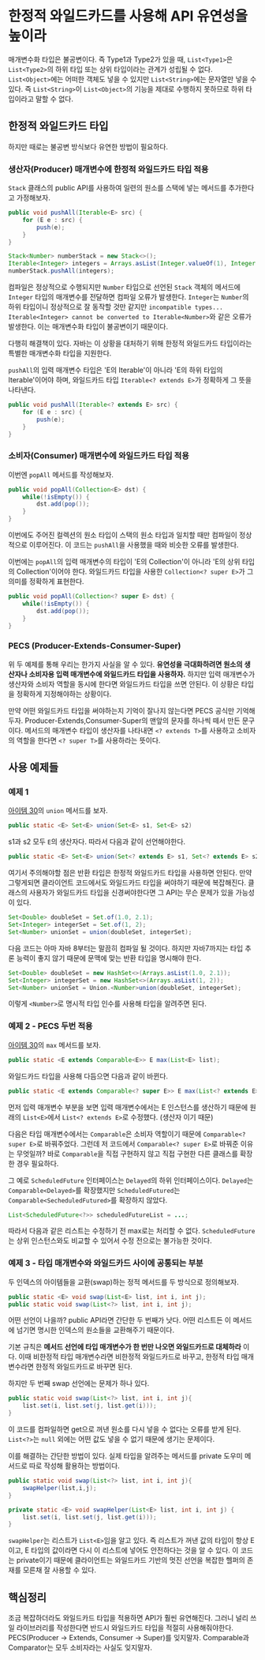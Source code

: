 # 한정적 와일드카드를 사용해 API 유연성을 높이라

매개변수화 타입은 불공변이다. 즉 Type1과 Type2가 있을 때, `List<Type1>`은 `List<Type2>`의 하위 타입 또는 상위 타입이라는 관계가 성립될 수 없다. `List<Object>`에는 어떠한 객체도 넣을 수 있지만 `List<String>`에는 문자열만 넣을 수 있다. 즉 `List<String>`이 `List<Object>`의 기능을 제대로 수행하지 못하므로 하위 타입이라고 말할 수 없다.


## 한정적 와일드카드 타입

하지만 때로는 불공변 방식보다 유연한 방법이 필요하다. 

### 생산자(Producer) 매개변수에 한정적 와일드카드 타입 적용

`Stack` 클래스의 public API를 사용하여 일련의 원소를 스택에 넣는 메서드를 추가한다고 가정해보자.

``` java
public void pushAll(Iterable<E> src) {
    for (E e : src) {
        push(e);
    }
}
```

``` java
Stack<Number> numberStack = new Stack<>();
Iterable<Integer> integers = Arrays.asList(Integer.valueOf(1), Integer.valueOf(2));
numberStack.pushAll(integers);
```

컴파일은 정상적으로 수행되지만 `Number` 타입으로 선언된 `Stack` 객체의 메서드에 `Integer` 타입의 매개변수를 전달하면 컴파일 오류가 발생한다. `Integer`는 `Number`의 하위 타입이니 정상적으로 잘 동작할 것만 같지만 `incompatible types... Iterable<Integer> cannot be converted to Iterable<Number>`와 같은 오류가 발생한다. 이는 매개변수화 타입이 불공변이기 때문이다.



다행히 해결책이 있다. 자바는 이 상황을 대처하기 위해 한정적 와일드카드 타입이라는 특별한 매개변수화 타입을 지원한다. 

`pushAll`의 입력 매개변수 타입은 'E의 Iterable'이 아니라 'E의 하위 타입의 Iterable'이어야 하며, 와일드카드 타입 `Iterable<? extends E>`가 정확하게 그 뜻을 나타낸다.

``` java
public void pushAll(Iterable<? extends E> src) {
    for (E e : src) {
        push(e);
    }
}
```

### 소비자(Consumer) 매개변수에 와일드카드 타입 적용

이번엔 `popAll` 메서드를 작성해보자.

``` java
public void popAll(Collection<E> dst) {
    while(!isEmpty()) {
        dst.add(pop());
    }
}
```

이번에도 주어진 컬렉션의 원소 타입이 스택의 원소 타입과 일치할 때만 컴파일이 정상적으로 이루어진다. 이 코드는 `pushAll`을 사용했을 때와 비슷한 오류를 발생한다.

이번에는 `popAll`의 입력 매개변수의 타입이 'E의 Collection'이 아니라 'E의 상위 타입의 Collection'이어야 한다. 와일드카드 타입을 사용한 `Collection<? super E>`가 그 의미를 정확하게 표현한다.

```java
public void popAll(Collection<? super E> dst) {
    while(!isEmpty()) {
        dst.add(pop());
    }
}
```

### PECS (Producer-Extends-Consumer-Super)

위 두 예제를 통해 우리는 한가지 사실을 알 수 있다. **유연성을 극대화하려면 원소의 생산자나 소비자용 입력 매개변수에 와일드카드 타입을 사용하자.** 하지만 입력 매개변수가 생산자와 소비자 역할을 동시에 한다면 와일드카드 타입을 쓰면 안된다. 이 상황은 타입을 정확하게 지정해야하는 상황이다.

만약 어떤 와일드카드 타입을 써야하는지 기억이 잘나지 않는다면 PECS 공식만 기억해두자. Producer-Extends,Consumer-Super의 맨앞의 문자를 하나씩 떼서 만든 문구이다. 메서드의 매개변수 타입이 생산자를 나타내면 `<? extends T>`를 사용하고 소비자의 역할을 한다면 `<? super T>`를 사용하라는 뜻이다.

## 사용 예제들

### 예제 1

[아이템 30](https://github.com/javabara/effective-java/blob/main/5/30.md)의 `union` 메서드를 보자.

``` java 
public static <E> Set<E> union(Set<E> s1, Set<E> s2)
```

s1과 s2 모두 `E`의 생산자다. 따라서 다음과 같이 선언해야한다.

``` java
public static <E> Set<E> union(Set<? extends E> s1, Set<? extends E> s2)
```

여기서 주의해야할 점은 반환 타입은 한정적 와일드카드 타입을 사용하면 안된다. 만약 그렇게되면 클라이언트 코드에서도 와일드카드 타입을 써야하기 때문에 복잡해진다. 클래스의 사용자가 와일드카드 타입을 신경써야한다면 그 API는 무슨 문제가 있을 가능성이 있다.

``` java
Set<Double> doubleSet = Set.of(1.0, 2.1);
Set<Integer> integerSet = Set.of(1, 2);
Set<Number> unionSet = union(doubleSet, integerSet);
```

다음 코드는 아마 자바 8부터는 말끔히 컴파일 될 것이다. 하지만 자바7까지는 타입 추론 능력이 좋지 않기 때문에 문맥에 맞는 반환 타입을 명시해야 한다.

``` java
Set<Double> doubleSet = new HashSet<>(Arrays.asList(1.0, 2.1));
Set<Integer> integerSet = new HashSet<>(Arrays.asList(1, 2));
Set<Number> unionSet = Union.<Number>union(doubleSet, integerSet);
```

이렇게 `<Number>`로 명시적 타입 인수를 사용해 타입을 알려주면 된다.

### 예제 2 - PECS 두번 적용

[아이템 30](https://github.com/javabara/effective-java/blob/main/5/30.md)의 `max` 메서드를 보자.

``` java
public static <E extends Comparable<E>> E max(List<E> list);
```

와일드카드 타입을 사용해 다듬으면 다음과 같이 바뀐다.

``` java
public static <E extends Comparable<? super E>> E max(List<? extends E> list);
```

먼저 입력 매개변수 부분을 보면 입력 매개변수에서는 E 인스턴스를 생산하기 때문에 원래의 `List<E>`에서 `List<? extends E>`로 수정했다. (생산자 이기 때문)

다음은 타입 매개변수에서는 `Comparable`은 소비자 역할이기 때문에 `Comparable<? super E>`로 바꿔주었다. 그런데 저 코드에서 `Comparable<? super E>`로 바꿔준 이유는 무엇일까? 바로 `Comparable`을 직접 구현하지 않고 직접 구현한 다른 클래스를 확장한 경우 필요하다. 

그 예로 `ScheduledFuture` 인터페이스는 `Delayed`의 하위 인터페이스이다.
`Delayed`는 `Comparable<Delayed>`를 확장했지만 `ScheduledFutured`는 `Comparable<SecheduledFutured>`를 확장하지 않았다. 

``` java
List<ScheduledFuture<?>> scheduledFutureList = ...;
```

따라서 다음과 같은 리스트는 수정하기 전 max로는 처리할 수 없다. `ScheduledFuture`는 상위 인스턴스와도 비교할 수 있어서 수정 전으로는 불가능한 것이다.

### 예제 3 - 타입 매개변수와 와일드카드 사이에 공통되는 부분

두 인덱스의 아이템들을 교환(swap)하는 정적 메서드를 두 방식으로 정의해보자.

``` java
public static <E> void swap(List<E> list, int i, int j);
public static void swap(List<?> list, int i, int j);
```

어떤 선언이 나을까? public API라면 간단한 두 번째가 낫다. 어떤 리스트든 이 메서드에 넘기면 명시한 인덱스의 원소들을 교환해주기 때문이다.

기본 규칙은 **메서드 선언에 타입 매개변수가 한 번만 나오면 와일드카드로 대체하라** 이다. 이때 비한정적 타입 매개변수라면 비한정적 와일드카드로 바꾸고, 한정적 타입 매개변수라면 한정적 와일드카드로 바꾸면 된다.

하지만 두 번째 swap 선언에는 문제가 하나 있다.

```java
public static void swap(List<?> list, int i, int j){
    list.set(i, list.set(j, list.get(i)));
}
```

이 코드를 컴파일하면 get으로 꺼낸 원소를 다시 넣을 수 없다는 오류를 받게 된다. `List<?>`는 `null` 외에는 어떤 값도 넣을 수 없기 때문에 생기는 문제이다. 

이를 해결하는 간단한 방법이 있다. 실제 타입을 알려주는 메서드를 private 도우미 메서드로 따로 작성해 활용하는 방법이다.

```java
public static void swap(List<?> list, int i, int j){
    swapHelper(list,i,j);
}

private static <E> void swapHelper(List<E> list, int i, int j) {
    list.set(i, list.set(j, list.get(i)));
}
```

`swapHelper`는 리스트가 `List<E>`임을 알고 있다. 즉 리스트가 꺼낸 값의 타입이 항상 E이고, E 타입의 값이라면 다시 이 리스트에 넣어도 안전하다는 것을 알 수 있다. 이 코드는 private이기 때문에 클라이언트는 와일드카드 기반의 멋진 선언을 복잡한 헬퍼의 존재를 모른채 잘 사용할 수 있다.

## 핵심정리

조금 복잡하더라도 와일드카드 타입을 적용하면 API가 훨씬 유연해진다. 그러니 널리 쓰일 라이브러리를 작성한다면 반드시 와일드카드 타입을 적절히 사용해줘야한다. PECS(Producer -> Extends, Consumer -> Super)를 잊지말자. Comparable과 Comparator는 모두 소비자라는 사실도 잊지말자.